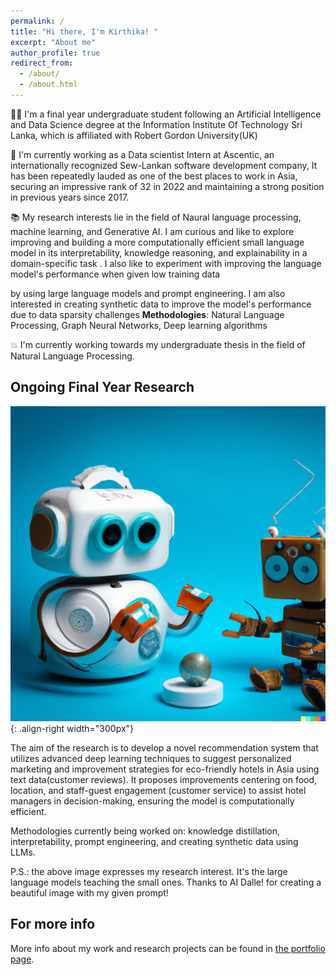 ```yaml
---
permalink: /
title: "Hi there, I'm Kirthika! "
excerpt: "About me"
author_profile: true
redirect_from: 
  - /about/
  - /about.html
---
```




👩‍💻 I'm a final year undergraduate student following an Artificial Intelligence and Data Science degree at the Information Institute Of Technology Sri Lanka, which is affiliated with Robert Gordon University(UK)

🌟 I'm currently working as a Data scientist Intern at Ascentic, an internationally recognized Sew-Lankan software development company, It has been repeatedly lauded as one of the best places to work in Asia, securing an impressive rank of 32 in 2022 and maintaining a strong position in previous years since 2017.

📚 My research interests lie in the field of Naural language processing, machine learning, and Generative AI. I am curious and like to explore improving and building a more computationally efficient small language model in its interpretability, knowledge reasoning, and explainability in a domain-specific task . I also like to experiment with improving the language model's performance  when given low training data 

by using large language models and prompt engineering. I am also interested in creating synthetic data to improve the model's performance due to data sparsity challenges **Methodologies**: Natural Language Processing, Graph Neural Networks, Deep learning algorithms

💥 I'm currently working towards my undergraduate thesis in the field of Natural Language Processing.

## Ongoing Final Year Research 

![Illustration of robots teaching one another](/images/robots-1.png){: .align-right width="300px"}

The aim of the research is to develop a novel recommendation system that utilizes advanced deep learning techniques to suggest personalized marketing and improvement strategies for eco-friendly hotels in Asia using text data(customer reviews). It proposes improvements centering on food, location, and staff-guest engagement (customer service) to assist hotel managers in decision-making, ensuring the model is computationally efficient.

Methodologies currently being worked on: knowledge distillation, interpretability, prompt engineering, and creating synthetic data using LLMs.

P.S.: the above image expresses my research interest. It's the large language models teaching the small ones. Thanks to AI Dalle! for creating a beautiful image with my given prompt!


For more info 
------
More info about my work and research projects can be found in [the portfolio page](/portfolio/).
